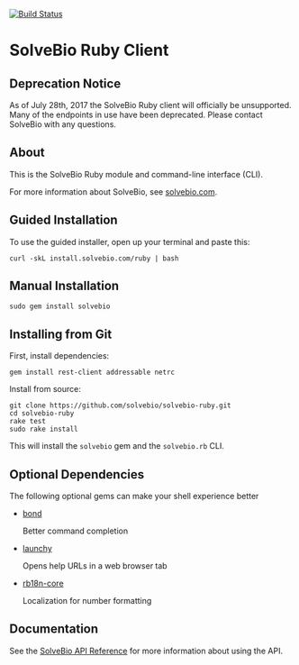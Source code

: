 [![Build Status](https://travis-ci.org/solvebio/solvebio-ruby.svg?branch=master)](http://travis-ci.org/solvebio/solvebio-ruby)

SolveBio Ruby Client
====================

Deprecation Notice
-------------------

As of July 28th, 2017 the SolveBio Ruby client will officially be unsupported. Many of the endpoints in use have been deprecated. Please contact SolveBio with any questions.


About
-------

This is the SolveBio Ruby module and command-line interface (CLI).

For more information about SolveBio, see [solvebio.com](https://www.solvebio.com).


Guided Installation
-------------------

To use the guided installer, open up your terminal and paste this:

    curl -skL install.solvebio.com/ruby | bash


Manual Installation
-------------------

    sudo gem install solvebio


Installing from Git
-------------------

First, install dependencies:
	
    gem install rest-client addressable netrc

Install from source:

    git clone https://github.com/solvebio/solvebio-ruby.git
	cd solvebio-ruby
    rake test
    sudo rake install


This will install the `solvebio` gem and the `solvebio.rb` CLI.


Optional Dependencies
---------------------

The following optional gems can make your shell experience better

* [bond](http://tagaholic.me/bond/)

    Better command completion

* [launchy](https://github.com/copiousfreetime/launchy)

    Opens help URLs in a web browser tab

* [rb18n-core](https://https://github.com/ai/r18n)

    Localization for number formatting


Documentation
-------------

See the [SolveBio API Reference](https://docs.solvebio.com/) for more information about using the API.
